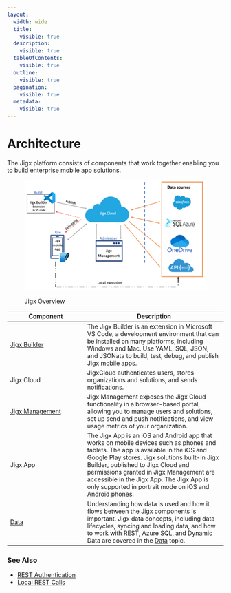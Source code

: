 ```yaml
---
layout:
  width: wide
  title:
    visible: true
  description:
    visible: true
  tableOfContents:
    visible: true
  outline:
    visible: true
  pagination:
    visible: true
  metadata:
    visible: true
---
```


# Architecture

The Jigx platform consists of components that work together enabling you to build enterprise mobile app solutions.

<figure><img src="../.gitbook/assets/JigxOverview.png" alt="Jigx Overview"><figcaption><p>Jigx Overview</p></figcaption></figure>

<table><thead><tr><th width="165.296875">Component</th><th>Description</th></tr></thead><tbody><tr><td><a href="../building-apps-with-jigx/jigx-builder-code-editor/jigx-builder-code-editor.md">Jigx Builder</a></td><td>The Jigx Builder is an extension in Microsoft VS Code, a development environment that can be installed on many platforms, including Windows and Mac. Use YAML, SQL, JSON, and JSONata to build, test, debug, and publish Jigx mobile apps.</td></tr><tr><td>Jigx Cloud</td><td>JigxCloud authenticates users, stores organizations and solutions, and sends notifications.</td></tr><tr><td><a href="../Administration/Management Overview.md">Jigx Management</a></td><td>Jigx Management exposes the Jigx Cloud functionality in a browser-based portal, allowing you to manage users and solutions, set up send and push notifications, and view usage metrics of your organization.</td></tr><tr><td>Jigx App</td><td>The Jigx App is an iOS and Android app that works on mobile devices such as phones and tablets. The app is available in the iOS and Google Play stores. Jigx solutions built-in Jigx Builder, published to Jigx Cloud and permissions granted in Jigx Management are accessible in the Jigx App. The Jigx App is only supported in portrait mode on iOS and Android phones.</td></tr><tr><td><a href="../building-apps-with-jigx/data/data.md">Data</a></td><td>Understanding how data is used and how it flows between the Jigx components is important. Jigx data concepts, including data lifecycles, syncing and loading data, and how to work with REST, Azure SQL, and Dynamic Data are covered in the <a href="../building-apps-with-jigx/data/data.md">Data</a> topic.</td></tr></tbody></table>

### See Also

* [REST Authentication](../building-apps-with-jigx/data/data-providers/rest/rest-authentication.md)
* [Local REST Calls](../building-apps-with-jigx/data/data-providers/rest/local-rest-calls.md)
